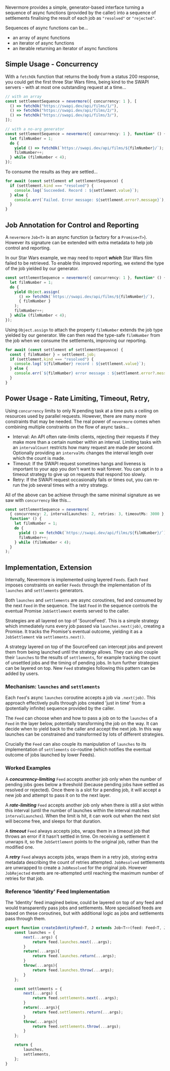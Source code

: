 Nevermore provides a simple, generator-based interface turning a sequence of
async functions (provided by the caller) into a sequence of settlements
finalising the result of each job as `"resolved"` or `"rejected"`.

Sequences of async functions can be...

- an array of async functions
- an iterator of async functions
- an iterable returning an iterator of async functions

## Simple Usage - Concurrency

With a `fetchOk` function that returns the body from a status 200 response, you
could get the first three Star Wars films, being kind to the SWAPI servers -
with at most one outstanding request at a time...

```ts
// with an array
const settlementSequence = nevermore({ concurrency: 1 }, [
  () => fetchOk("https://swapi.dev/api/films/1/"),
  () => fetchOk("https://swapi.dev/api/films/2/"),
  () => fetchOk("https://swapi.dev/api/films/3/"),
]);

// with a no-arg generator
const settlementSequence = nevermore({ concurrency: 1 }, function* () {
  let filmNumber = 1;
  do {
    yield () => fetchOk(`https://swapi.dev/api/films/${filmNumber}/`);
    filmNumber++;
  } while (filmNumber < 4);
});
```

To consume the results as they are settled...

```ts
for await (const settlement of settlementSequence) {
  if (settlement.kind === "resolved") {
    console.log(`Succeeded. Record : ${settlement.value}`);
  } else {
    console.err(`Failed. Error message: ${settlement.error?.message}`);
  }
}
```

## Job Annotation for Control and Reporting

A `nevermore` `Job<T>` is an async function (a factory for a `Promise<T>`).
However its signature can be extended with extra metadata to help job control
and reporting.

In our Star Wars example, we may need to report _**which**_ Star Wars film
failed to be retrieved. To enable this improved reporting, we extend the type of
the job yielded by our generator.

```ts
const settlementSequence = nevermore({ concurrency: 1 }, function* () {
  let filmNumber = 1;
  do {
    yield Object.assign(
      () => fetchOk(`https://swapi.dev/api/films/${filmNumber}/`),
      { filmNumber }
    );
    filmNumber++;
  } while (filmNumber < 4);
});
```

Using `Object.assign` to attach the property `filmNumber` extends the job type
yielded by our generator. We can then read the type-safe `filmNumber` from the
job when we consume the settlements, improving our reporting.

```ts
for await (const settlement of settlementSequence) {
  const { filmNumber } = settlement.job;
  if (settlement.kind === "resolved") {
    console.log(`${filmNumber} record : ${settlement.value}`);
  } else {
    console.err(`${filmNumber} error message : ${settlement.error?.message}`);
  }
}
```

## Power Usage - Rate Limiting, Timeout, Retry,

Using `concurrency` limits to only N pending task at a time puts a ceiling on
resources used by parallel requests. However, there are many more constraints
that may be needed. The real power of `nevermore` comes when combining multiple
constraints on the flow of async tasks...

- Interval: An API often rate-limits clients, rejecting their requests if they
  make more than a certain number within an interval. Limiting tasks with an
  `intervalCount` restricts how many request are made per second. Optionally
  providing an `intervalMs` changes the interval length over which the count is
  made.
- Timeout: If the SWAPI request sometimes hangs and liveness is important to
  your app you don't want to wait forever. You can opt in to a timeout strategy
  to give up on requests that respond too slowly.
- Retry: If the SWAPI request occasionally fails or times out, you can re-run
  the job several times with a retry strategy.

All of the above can be achieve through the same minimal signature as we saw
with `concurrency` like this...

```ts
const settlementSequence = nevermore(
  { concurrency: 2, intervalLaunches: 2, retries: 3, timeoutMs: 3000 },
  function* () {
    let filmNumber = 1;
    do {
      yield () => fetchOk(`https://swapi.dev/api/films/${filmNumber}/`);
      filmNumber++;
    } while (filmNumber < 4);
  }
);
```

## Implementation, Extension

Internally, Nevermore is implemented using layered `Feeds`. Each `Feed` imposes
constraints on earlier `Feeds` through the implementation of its `launches` and
`settlements` generators.

Both `launches` and `settlements` are async coroutines, fed and consumed by the
next `Feed` in the sequence. The last `Feed` in the sequence controls the
eventual Promise `JobSettlement` events served to the caller.

Strategies are all layered on top of 'SourceFeed'. This is a simple strategy
which immediately runs every job passed via `launches.next(job)`, creating a
Promise. It tracks the Promise's eventual outcome, yielding it as a
`JobSettlement` via `settlements.next()`.

A strategy layered on top of the SourceFeed can intercept jobs and prevent them
from being launched until the strategy allows. They can also couple their
`launches` to the results of `settlements`, for example tracking the count of
unsettled jobs and the timing of pending jobs. In turn further strategies can be
layered on top. New `Feed` strategies following this pattern can be added by
users.

### Mechanism: `launches` and `settlements`

Each `Feed`'s async `launches` coroutine accepts a job via `.next(job)`. This
approach effectively pulls through jobs created 'just in time' from a
(potentially infinite) sequence provided by the caller.

The `Feed` can choose when and how to pass a job on to the `launches` of a
`Feed` in the layer below, potentially transforming the job on the way. It can
decide when to yield back to the caller and accept the next job. In this way
launches can be constrained and transformed by lots of different strategies.

Crucially the `Feed` can also couple its manipulation of `launches` to its
implementation of `settlements` co-routine (which notifies the eventual outcome
of jobs launched by lower Feeds).

### Worked Examples

A _**concurrency-limiting**_ `Feed` accepts another job only when the number of
pending jobs goes below a threshold (because pending jobs have settled as
resolved or rejected). Once there is a slot for a pending job, it will accept a
new job and attempt to pass it on to the next layer.

A _**rate-limiting**_ `Feed` accepts another job only when there is still a slot
within this interval (until the number of launches within the interval matches
`intervalLaunches`). When the limit is hit, it can work out when the next slot
will become free, and sleeps for that duration.

A _**timeout**_ `Feed` always accepts jobs, wraps them in a timeout job that
throws an error if it hasn't settled in time. On receiving a settlement it
unwraps it, so the `JobSettlement` points to the original job, rather than the
modified one.

A _**retry**_ `Feed` always accepts jobs, wraps them in a retry job, storing
extra metadata describing the count of retries attempted. `JobResolved`
settlements are unwrapped to create a `JobResolved` for the original job.
However `JobRejected` events are re-attempted until reaching the maximum number
of retries for that job.

### Reference 'Identity' Feed Implementation

The 'Identity' feed imagined below, could be layered on top of any feed and
would transparently pass jobs and settlements. More specialised feeds are based
on these coroutines, but with additional logic as jobs and settlements pass
through them.

```ts
export function createIdentityFeed<T, J extends Job<T>>(feed: Feed<T, J>) {
    const launches = {
        next(...args) {
            return feed.launches.next(...args);
        }
        return(...args){
            return feed.launches.return(...args);
        }
        throw(...args){
            return feed.launches.throw(...args);
        }
    };

    const settlements = {
        next(...args) {
            return feed.settlements.next(...args);
        }
        return(...args){
            return feed.settlements.return(...args);
        }
        throw(...args){
            return feed.settlements.throw(...args);
        }
    };

    return {
        launches,
        settlements,
    };
}
```
